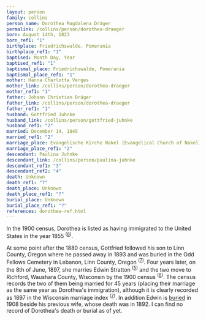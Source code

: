 ```yaml
---
layout: person
family: collins
person_name: Dorothea Magdalena Dräger
permalink: /collins/person/dorothea-draeger
born: August 14th, 1823
born_ref1: "1"
birthplace: Friedrichswalde, Pomerania
birthplace_ref1: "1"
baptised: Month Day, Year
baptised_ref1: "1"
baptismal_place: Friedrichswalde, Pomerania
baptismal_place_ref1: "1"
mother: Hanna Charlotta Verges
mother_link: /collins/person/dorothea-draeger
mother_ref1: "1"
father: Johann Christian Dräger
father_link: /collins/person/dorothea-draeger
father_ref1: "1"
husband: Gottfried Juhnke
husband_link: /collins/person/gottfried-juhnke
husband_ref1: "2"
married: December 14, 1845
married_ref1: "2"
marriage_place: Evangelische Kirche Nakel (Evangelical Church of Nakel), Kreis Wirsitz (Wirsitz County), Deutschland (now Nakło nad Notecią, Kuyavian-Pomeranian Voivodeship, Poland)
marriage_place_ref1: "2"
descendant: Paulina Juhnke
descendant_link: /collins/person/paulina-juhnke
descendant_ref1: "3"
descendant_ref2: "4"
death: Unknown
death_ref1: "?"
death_place: Unknown
death_place_ref1: "?"
burial_place: Unknown
burial_place_ref1: "?"
references: dorothea-ref.html
---
```

In the 1900 census, Dorothea is listed as having immigrated to the United States in the year 1855 <sup>([6](#6))</sup>.

At some point after the 1880 census, Gottfried followed his son to Linn County, Oregon where he passed away in 1893 and was buried in the Odd Fellows Cemetery in Lebanon, Linn County, Oregon <sup>([7](#7))</sup>. Four years later, on the 8th of June, 1897, she marries Edwin Stratton <sup>([5](#5))</sup> and the two move to Richford, Waushara County, Wisconsin by the 1900 census <sup>([6](#6))</sup>. The census records the two of them being married for 45 years (placing their marriage as the same year as Dorothea's immigration), although it is clearly recorded as 1897 in the Wisconsin marriage index <sup>([7](#7))</sup>. In addition Edwin is [buried](https://www.findagrave.com/memorial/86805273) in 1908 beside his previous wife, whose death was in 1892. I can find no record of Dorothea's death or burial as of yet.
